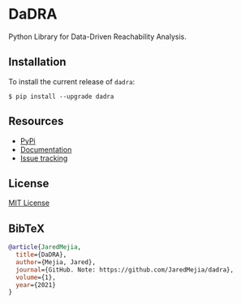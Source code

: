 # DaDRA
Python Library for Data-Driven Reachability Analysis.

## Installation
To install the current release of `dadra`:
```
$ pip install --upgrade dadra
```

## Resources
* [PyPi](https://pypi.org/project/dadra/)
* [Documentation](https://dadra.readthedocs.io/en/latest/)
* [Issue tracking](https://github.com/JaredMejia/dadra/issues)

## License
[MIT License](https://github.com/JaredMejia/dadra/blob/main/LICENSE)

## BibTeX
```bibtex
@article{JaredMejia,
  title={DaDRA},
  author={Mejia, Jared},
  journal={GitHub. Note: https://github.com/JaredMejia/dadra},
  volume={1},
  year={2021}
}
```
